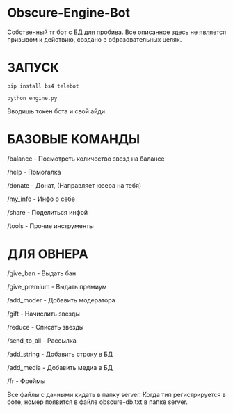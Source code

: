 # Obscure-Engine-Bot
Собственный тг бот с БД для пробива.
Все описанное здесь не является призывом к действию, создано в образовательных целях.

# ЗАПУСК
`pip install bs4 telebot`

`python engine.py`

Вводишь токен бота и свой айди.

# БАЗОВЫЕ КОМАНДЫ
/balance - Посмотреть количество звезд на балансе

/help - Помогалка

/donate - Донат, (Направляет юзера на тебя)

/my_info - Инфо о себе

/share - Поделиться инфой

/tools - Прочие инструменты

# ДЛЯ ОВНЕРА
/give_ban - Выдать бан

/give_premium - Выдать премиум

/add_moder - Добавить модератора

/gift - Начислить звезды

/reduce - Списать звезды

/send_to_all - Рассылка

/add_string - Добавить строку в БД

/add_media - Добавить медиа в БД

/fr - Фреймы

Все файлы с данными кидать в папку server. Когда тип регистрируется в боте, номер появится в файле obscure-db.txt в папке server. 
